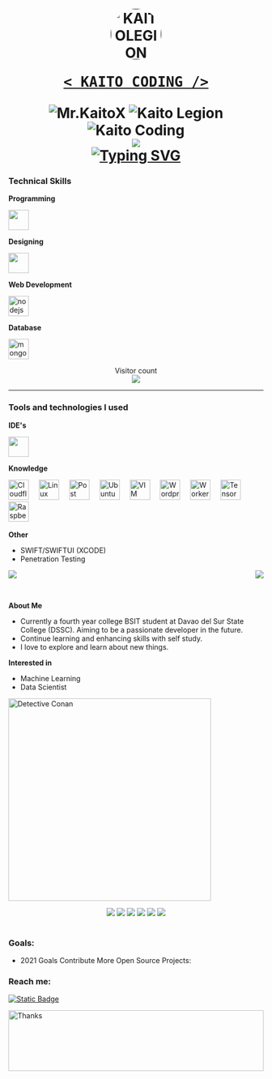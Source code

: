 <h1 align="center">
  <br>
  <a href=""><img src="https://avatars.githubusercontent.com/u/47966968?v=4" hight="100" width="100" style="border-radius:100%;" alt="KAITOLEGION"></a>
  <br>
  <pre><a href="">< KAITO CODING /></a></pre>
  <div style="flex">
    <img alt="Mr.KaitoX" src="https://img.shields.io/badge/Codename%201-Mr.KaitoX-blue?style=flat">
    <img alt="Kaito Legion" src="https://img.shields.io/badge/Codename%202-Kaito Legion-blue?style=flat">
    <img alt="Kaito Coding" src="https://img.shields.io/badge/Codename%203-Kaito Coding-blue?style=flat">
  </div>
    <div style="flex">
    <img src="https://img.shields.io/badge/dynamic/json?url=https%3A%2F%2Fraw.githubusercontent.com%2Fkaitolegion%2Fkaitolegion%2Fmain%2Fwpm.json&query=%24.wpm&suffix=WPM&style=for-the-badge&logo=monkeytype&label=MONKEYTYPE&color=%23e0b114"/> 
  </div>
    <a href="https://git.io/typing-svg"><img src="https://readme-typing-svg.demolab.com?font=Fira+Code&weight=800&pause=1000&color=1F71F7&random=true&width=435&lines=Hi+%F0%9F%91%8B%2C+I'm+Kaito+Coding+....+;Welcome+to+My+Github+Profile" alt="Typing SVG" /></a>
</h1>

### Technical Skills

**Programming**
<div align="left">
  <img src="https://skillicons.dev/icons?i=java,javascript,py,php,bash,flutter" height="40" />
</div>

**Designing**
<div align="left">
  <img src="https://skillicons.dev/icons?i=tailwind,figma,ps,css" height="40"/>
</div>


**Web Development**
<div align="left">
   <img src="https://skillicons.dev/icons?i=nodejs,express,laravel,svelte" height="40" alt="nodejs logo" title="Node.js"/>
</div>

**Database**
<div align="left">
  <img src="https://skillicons.dev/icons?i=mongodb,mysql,firebase,sqlite,supabase" height="40" alt="mongodb logo" title="MongoDB" />
</div>

<p align="center"> 
  Visitor count<br>
  <img src="https://profile-counter.glitch.me/kaitocoding/count.svg" />
</p>

<hr>

### Tools and technologies I used

**IDE's**
<div align="left">
<img src="https://skillicons.dev/icons?i=vscode,vscodium,sublime,androidstudio,visualstudio,arduino" height="40""/>
</div>

**Knowledge**
<div align="left">
   <img src="https://skillicons.dev/icons?i=cloudflare" height="40" title="Cloudflare"/>
  <img width="12" />
   <img src="https://skillicons.dev/icons?i=linux" height="40" title="Linux"/>
  <img width="12" />
  <img src="https://skillicons.dev/icons?i=postman" height="40" title="Post Man"/>
  <img width="12" />
  <img src="https://skillicons.dev/icons?i=ubuntu" height="40" title="Ubuntu"/>
  <img width="12" />
   <img src="https://skillicons.dev/icons?i=vim" height="40" title="VIM"/>
  <img width="12" />
   <img src="https://skillicons.dev/icons?i=wordpress" height="40" title="Wordpress"/>
  <img width="12" />
  <img src="https://skillicons.dev/icons?i=workers" height="40" title="Workers"/>
  <img width="12" />
   <img src="https://skillicons.dev/icons?i=tensorflow" height="40" title="TensorFlow"/>
  <img width="12" />
   <img src="https://skillicons.dev/icons?i=raspberrypi" height="40" title="Raspberry Pi"/>
  <img width="12" />
</div>

**Other**
* SWIFT/SWIFTUI (XCODE)
* Penetration Testing


<p>
  <img src="https://github-readme-stats.vercel.app/api/top-langs/?username=kaitolegion&layout=pie&hide_border=true&show_icons=true&bg_color=0d1116&title_color=ce09ec&text_color=a4aacb&icon_color=007ec6" align="center">
  <img src="https://github-readme-stats-git-masterrstaa-rickstaa.vercel.app/api?username=kaitolegion&hide_border=true&show_icons=true&bg_color=0d1116&title_color=ce09ec&text_color=a4aacb&icon_color=007ec6" align="right">
</p>

<br/>

**About Me**

* Currently a fourth year college BSIT student at Davao del Sur State College (DSSC). Aiming to be a passionate developer in the future.<br>
* Continue learning and enhancing skills with self study.<br>
* I love to explore and learn about new things.
  
**Interested in**
* Machine Learning
* Data Scientist

<img src="https://c.tenor.com/O2-Vi4z6eqsAAAAC/detective-conan-shinichi-kudo.gif" alt="Detective Conan"  width="400" align="center"/>
<p align="center">
   <img src="https://img.shields.io/static/v1?label=&message=Programmer&color=blue">
   <img src="https://img.shields.io/static/v1?label=&message=Pentester&color=red">
   <img src="https://img.shields.io/static/v1?label=&message=Designer&color=yellow">
   <img src="https://img.shields.io/static/v1?label=&message=BugBountyHunter&color=green">
   <img src="https://img.shields.io/static/v1?label=&message=WebDeveloper&color=orange">
   <img src="https://img.shields.io/static/v1?label=&message=AndroidDeveloper&color=lime">
  <br><br>
</p>

<h3 align="left">Goals:</h3>

- 2021 Goals Contribute More Open Source Projects:

### Reach me:

<a href="https://facebook.com/kaitocoding" target="_blank"> <img alt="Static Badge" src="https://img.shields.io/badge/Facebook-Kaito%20Coding-blue?style=for-the-badge&logo=facebook"></a>

<img height="120" alt="Thanks" width="100%" src="https://github.com/dibyendu415/dibyendu415/blob/master/marquee.svg" />
